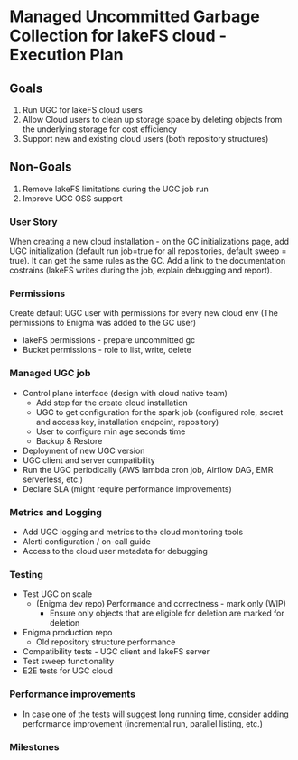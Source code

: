 # Managed Uncommitted Garbage Collection for lakeFS cloud - Execution Plan

## Goals
1. Run UGC for lakeFS cloud users
2. Allow Cloud users to clean up storage space by deleting objects from the underlying storage for cost efficiency
3. Support new and existing cloud users (both repository structures)

## Non-Goals
1. Remove lakeFS limitations during the UGC job run
2. Improve UGC OSS support

### User Story
When creating a new cloud installation - on the GC initializations page,
add UGC initialization (default run job=true for all repositories, default sweep = true).
It can get the same rules as the GC.
Add a link to the documentation costrains (lakeFS writes during the job, explain debugging and report).

### Permissions
Create default UGC user with permissions for every new cloud env (The permissions to Enigma was added to the GC user)
- lakeFS permissions - prepare uncommitted gc
- Bucket permissions - role to list, write, delete

### Managed UGC job
- Control plane interface (design with cloud native team)
  - Add step for the create cloud installation
  - UGC to get configuration for the spark job (configured role, secret and access key, installation endpoint, repository)
  - User to configure min age seconds time
  - Backup & Restore
- Deployment of new UGC version
- UGC client and server compatibility
- Run the UGC periodically (AWS lambda cron job, Airflow DAG, EMR serverless, etc.)
- Declare SLA (might require performance improvements)

### Metrics and Logging
- Add UGC logging and metrics to the cloud monitoring tools
- Alerti configuration / on-call guide
- Access to the cloud user metadata for debugging

### Testing
- Test UGC on scale
  - (Enigma dev repo) Performance and correctness - mark only (WIP)
    - Ensure only objects that are eligible for deletion are marked for deletion
- Enigma production repo
  - Old repository structure performance
- Compatibility tests - UGC client and lakeFS server
- Test sweep functionality
- E2E tests for UGC cloud

### Performance improvements
- In case one of the tests will suggest long running time, consider adding performance improvement (incremental run, parallel listing, etc.)

### Milestones
